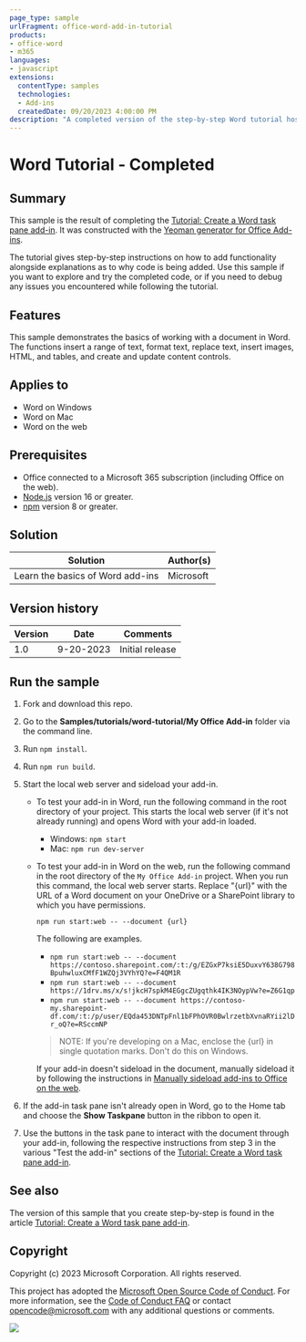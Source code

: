 ```yaml
---
page_type: sample
urlFragment: office-word-add-in-tutorial
products:
- office-word
- m365
languages:
- javascript
extensions:
  contentType: samples
  technologies:
  - Add-ins
  createdDate: 09/20/2023 4:00:00 PM
description: "A completed version of the step-by-step Word tutorial hosted on learn.microsoft.com."
---
```


# Word Tutorial - Completed

## Summary

This sample is the result of completing the [Tutorial: Create a Word task pane add-in](https://learn.microsoft.com/office/dev/add-ins/tutorials/word-tutorial). It was constructed with the [Yeoman generator for Office Add-ins](https://learn.microsoft.com/office/dev/add-ins/develop/yeoman-generator-overview).

The tutorial gives step-by-step instructions on how to add functionality alongside explanations as to why code is being added. Use this sample if you want to explore and try the completed code, or if you need to debug any issues you encountered while following the tutorial.

## Features

This sample demonstrates the basics of working with a document in Word. The functions insert a range of text, format text, replace text, insert images, HTML, and tables, and create and update content controls.

## Applies to

- Word on Windows
- Word on Mac
- Word on the web

## Prerequisites

- Office connected to a Microsoft 365 subscription (including Office on the web).
- [Node.js](https://nodejs.org/) version 16 or greater.
- [npm](https://docs.npmjs.com/downloading-and-installing-node-js-and-npm) version 8 or greater.

## Solution

| Solution | Author(s) |
|----------|-----------|
| Learn the basics of Word add-ins | Microsoft |

## Version history

| Version  | Date | Comments |
|----------|------|----------|
| 1.0 | 9-20-2023 | Initial release |

## Run the sample

1. Fork and download this repo.

1. Go to the **Samples/tutorials/word-tutorial/My Office Add-in** folder via the command line.

1. Run `npm install`.

1. Run `npm run build`.

1. Start the local web server and sideload your add-in.

    - To test your add-in in Word, run the following command in the root directory of your project. This starts the local web server (if it's not already running) and opens Word with your add-in loaded.

      - Windows: `npm start`
      - Mac: `npm run dev-server`

    - To test your add-in in Word on the web, run the following command in the root directory of the `My Office Add-in` project. When you run this command, the local web server starts. Replace "{url}" with the URL of a Word document on your OneDrive or a SharePoint library to which you have permissions.

      ```command line
      npm run start:web -- --document {url}
      ```

      The following are examples.

      - `npm run start:web -- --document https://contoso.sharepoint.com/:t:/g/EZGxP7ksiE5DuxvY638G798BpuhwluxCMfF1WZQj3VYhYQ?e=F4QM1R`
      - `npm run start:web -- --document https://1drv.ms/x/s!jkcH7spkM4EGgcZUgqthk4IK3NOypVw?e=Z6G1qp`
      - `npm run start:web -- --document https://contoso-my.sharepoint-df.com/:t:/p/user/EQda453DNTpFnl1bFPhOVR0BwlrzetbXvnaRYii2lDr_oQ?e=RSccmNP`

      > NOTE: If you're developing on a Mac, enclose the {url} in single quotation marks. Don't do this on Windows.

      If your add-in doesn't sideload in the document, manually sideload it by following the instructions in [Manually sideload add-ins to Office on the web](https://learn.microsoft.com/office/dev/add-ins/testing/sideload-office-add-ins-for-testing).

1. If the add-in task pane isn't already open in Word, go to the Home tab and choose the **Show Taskpane** button in the ribbon to open it.

1. Use the buttons in the task pane to interact with the document through your add-in, following the respective instructions from step 3 in the various "Test the add-in" sections of the [Tutorial: Create a Word task pane add-in](https://learn.microsoft.com/office/dev/add-ins/tutorials/word-tutorial).

## See also

The version of this sample that you create step-by-step is found in the article [Tutorial: Create a Word task pane add-in](https://learn.microsoft.com/office/dev/add-ins/tutorials/word-tutorial).

## Copyright

Copyright (c) 2023 Microsoft Corporation. All rights reserved.

This project has adopted the [Microsoft Open Source Code of Conduct](https://opensource.microsoft.com/codeofconduct/). For more information, see the [Code of Conduct FAQ](https://opensource.microsoft.com/codeofconduct/faq/) or contact [opencode@microsoft.com](mailto:opencode@microsoft.com) with any additional questions or comments.

<img src="https://pnptelemetry.azurewebsites.net/pnp-officeaddins/samples/office-word-add-in-tutorial" />